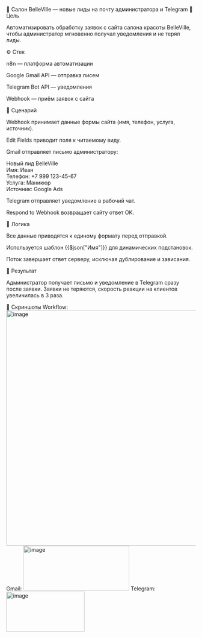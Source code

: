 💄 Салон BelleVille — новые лиды на почту администратора и Telegram
📍Цель

Автоматизировать обработку заявок с сайта салона красоты BelleVille, чтобы администратор мгновенно получал уведомления и не терял лиды.

⚙️ Стек

n8n — платформа автоматизации

Google Gmail API — отправка писем

Telegram Bot API — уведомления

Webhook — приём заявок с сайта

🧩 Сценарий

Webhook принимает данные формы сайта (имя, телефон, услуга, источник).

Edit Fields приводит поля к читаемому виду.

Gmail отправляет письмо администратору:

Новый лид BelleVille  
Имя: Иван  
Телефон: +7 999 123-45-67  
Услуга: Маникюр  
Источник: Google Ads


Telegram отправляет уведомление в рабочий чат.

Respond to Webhook возвращает сайту ответ OK.

🧠 Логика

Все данные приводятся к единому формату перед отправкой.

Используется шаблон {{$json["Имя"]}} для динамических подстановок.

Поток завершает ответ серверу, исключая дублирование и зависания.

💬 Результат

Администратор получает письмо и уведомление в Telegram сразу после заявки.
Заявки не теряются, скорость реакции на клиентов увеличилась в 3 раза.


📸 Скриншоты
Workflow:
<img width="1543" height="625" alt="image" src="https://github.com/user-attachments/assets/59fa6950-11ff-4f4d-86e7-3548b970e198" />
Gmail:
<img width="282" height="119" alt="image" src="https://github.com/user-attachments/assets/5f456694-471e-4395-bea9-20c9faaa898b" />
Telegram:
<img width="208" height="106" alt="image" src="https://github.com/user-attachments/assets/1fe9ebcb-effe-40c2-9d04-d783779f5b76" />

